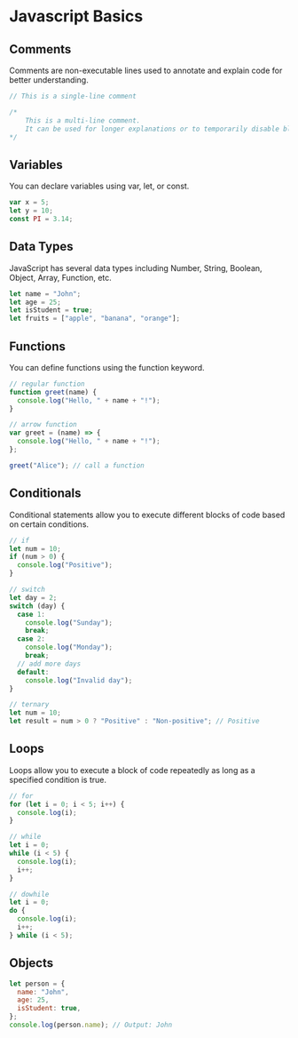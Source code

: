 # Javascript Basics

## Comments

Comments are non-executable lines used to annotate and explain code for better understanding.

```js
// This is a single-line comment

/*
    This is a multi-line comment.
    It can be used for longer explanations or to temporarily disable blocks of code.
*/
```

## Variables

You can declare variables using var, let, or const.

```js
var x = 5;
let y = 10;
const PI = 3.14;
```

## Data Types

JavaScript has several data types including Number, String, Boolean, Object, Array, Function, etc.

```js
let name = "John";
let age = 25;
let isStudent = true;
let fruits = ["apple", "banana", "orange"];
```

## Functions

You can define functions using the function keyword.

```js
// regular function
function greet(name) {
  console.log("Hello, " + name + "!");
}

// arrow function
var greet = (name) => {
  console.log("Hello, " + name + "!");
};

greet("Alice"); // call a function
```

## Conditionals

Conditional statements allow you to execute different blocks of code based on certain conditions.

```js
// if
let num = 10;
if (num > 0) {
  console.log("Positive");
}

// switch
let day = 2;
switch (day) {
  case 1:
    console.log("Sunday");
    break;
  case 2:
    console.log("Monday");
    break;
  // add more days
  default:
    console.log("Invalid day");
}

// ternary
let num = 10;
let result = num > 0 ? "Positive" : "Non-positive"; // Positive
```

## Loops

Loops allow you to execute a block of code repeatedly as long as a specified condition is true.

```js
// for
for (let i = 0; i < 5; i++) {
  console.log(i);
}

// while
let i = 0;
while (i < 5) {
  console.log(i);
  i++;
}

// dowhile
let i = 0;
do {
  console.log(i);
  i++;
} while (i < 5);
```

## Objects

```js
let person = {
  name: "John",
  age: 25,
  isStudent: true,
};
console.log(person.name); // Output: John
```
